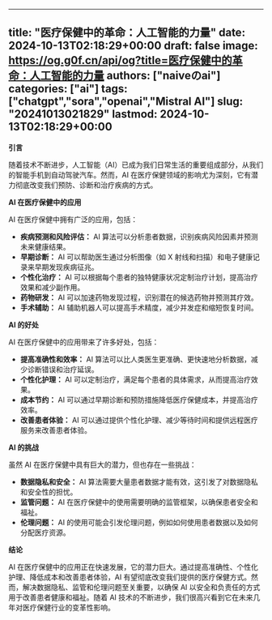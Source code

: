
---
title: "医疗保健中的革命：人工智能的力量"
date: 2024-10-13T02:18:29+00:00
draft: false
image: https://og.g0f.cn/api/og?title=医疗保健中的革命：人工智能的力量
authors: ["naiveのai"]
categories: ["ai"]
tags: ["chatgpt","sora","openai","Mistral AI"]
slug: "20241013021829"
lastmod: 2024-10-13T02:18:29+00:00
---
**引言**

随着技术不断进步，人工智能（AI）已成为我们日常生活的重要组成部分，从我们的智能手机到自动驾驶汽车。然而，AI 在医疗保健领域的影响尤为深刻，它有潜力彻底改变我们预防、诊断和治疗疾病的方式。

**AI 在医疗保健中的应用**

AI 在医疗保健中拥有广泛的应用，包括：

- **疾病预测和风险评估：** AI 算法可以分析患者数据，识别疾病风险因素并预测未来健康结果。
- **早期诊断：** AI 可以帮助医生通过分析图像（如 X 射线和扫描）和电子健康记录来早期发现疾病征兆。
- **个性化治疗：** AI 可以根据每个患者的独特健康状况定制治疗计划，提高治疗效果和减少副作用。
- **药物研发：** AI 可以加速药物发现过程，识别潜在的候选药物并预测其疗效。
- **手术辅助：** AI 辅助机器人可以提高手术精度，减少并发症和缩短恢复时间。

**AI 的好处**

AI 在医疗保健中的应用带来了许多好处，包括：

- **提高准确性和效率：** AI 算法可以比人类医生更准确、更快速地分析数据，减少诊断错误和治疗延误。
- **个性化护理：** AI 可以定制治疗，满足每个患者的具体需求，从而提高治疗效果。
- **成本节约：** AI 可以通过早期诊断和预防措施降低医疗保健成本，并提高治疗效率。
- **改善患者体验：** AI 可以通过提供个性化护理、减少等待时间和提供远程医疗服务来改善患者体验。

**AI 的挑战**

虽然 AI 在医疗保健中具有巨大的潜力，但也存在一些挑战：

- **数据隐私和安全：** AI 算法需要大量患者数据才能有效，这引发了对数据隐私和安全性的担忧。
- **监管问题：** AI 在医疗保健中的使用需要明确的监管框架，以确保患者安全和福祉。
- **伦理问题：** AI 的使用可能会引发伦理问题，例如如何使用患者数据以及如何分配医疗资源。

**结论**

AI 在医疗保健中的应用正在快速发展，它的潜力巨大。通过提高准确性、个性化护理、降低成本和改善患者体验，AI 有望彻底改变我们提供的医疗保健方式。然而，解决数据隐私、监管和伦理问题至关重要，以确保 AI 以安全和负责任的方式用于改善患者健康和福祉。随着 AI 技术的不断进步，我们很高兴看到它在未来几年对医疗保健行业的变革性影响。